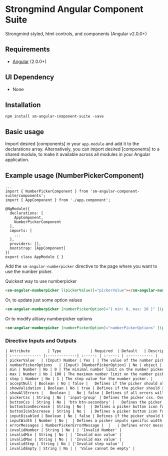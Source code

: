 # Strongmind Angular Component Suite #

Strongmind styled, html controls, and components (Angular v2.0.0+)

## Requirements ##
* [Angular](https://angular.io) (2.0.0+)

## UI Dependency ##
* None

## Installation ##

```
npm install sm-angular-component-suite -save
```

## Basic usage ##
Import desired [components] in your `app.module` and add it to the declarations array.
Alternatively, you can import desired [components] to a shared module, to make it available across all modules in your Angular application.

## Example usage (NumberPickerComponent) ##
```javascript/typescript
...
import { NumberPickerComponent } from 'sm-angular-component-suite/components';
import { AppComponent } from './app.component';

@NgModule({
  declarations: [
    AppComponent,
    NumberPickerComponent
  ],
  imports: [
    ...
  ],
  providers: [],
  bootstrap: [AppComponent]
})
export class AppModule { }
```

Add the `sm-angular-numberpicker` directive to the page where you want to use the number picker.

Quickest way to use numberpicker
```html
<sm-angular-numberpicker [(pickerValue)]="pickerValue"></sm-angular-numberpicker>
```
Or, to update just some option values
```html
<sm-angular-numberpicker [numberPickerOption]="{ min: 0, max: 20 }" [(pickerValue)]="pickerValue"></sm-angular-numberpicker>
```
Or to modify all/any numberpicker options
```html
<sm-angular-numberpicker [numberPickerOption]="numberPickerOptions" [(pickerValue)]="pickerValue"></sm-angular-numberpicker>
```

### Directive Inputs and Outputs ###
```html
| Attribute        | Type             | Required  | Default   | Description       |
| :------------- |:-------------| :-----: | :-----: | :----------- |
| pickerValue	| (Input) Number | Yes | | The value of the number picker from parent component. |
| numberPickerOptions	| (Input) [NumberPickerOption] | No | object | The strongly typed object to define options for picker. |
| min | Number | No | 0 | The minimal number limit on the number picker. |
| max | Number | No | 100 | The maximum number limit on the number picker. |
| step | Number | No | 1 | The step value for the number picker. |
| acceptNull | Boolean | No | false |	Defines if the picker should allow the user to leave the input empty, if false, a number will be expected. |
| showValidation | Boolean | No | true | Defines if the picker should show validation errors, if false, the input will reset to a previous value on invalid state instead of showing the error. |
| showAllErrors |	Boolean |	No | false | Defines if all errors will be shown on invalid picker state, if false, only the first error will be shown (business value - limited client area). |
| pickerCss | String | No | 'input-group' |	Defines the picker css. Overrideable to add custom styles. The picker follows 'Twitter Bootstrap' standards. |
| buttonCss	| String | No |	'btn btn-secondary' |	Defines the picker button css. Overrideable to add custom styles. The picker buttons follow 'Twitter Bootstrap' standards. |
| buttonIconDecrease | String |	No |  | Defines a picker button icon for decrease. If set, will render icon in decrease button. |
| buttonIconIncrease | String |	No |  | Defines a picker button icon for increase. If set, will render icon in increase button. |
| inputDisabled	| Boolean | No | false | Defines if the picker should be disabled for the user if true. |
| inputWidth | Number |	No |  | Defines a picker inputs specific width. |
| errorMessages | NumberPickerErrorMessage |  |   | Defines error messages for invalid states. |
| invalidNumber | String | No | | 'Invalid Number' |
| invalidMin | String | No | | 'Invalid min value' |
| invalidMax | String | No | | 'Invalid max value' |
| invalidStep | String | No | |'Invalid step value' |
| invalidEmpty | String | No | | 'Value cannot be empty' |
```

[npm-url]: https://npmjs.org/package/sm-angular-component-suite
[github-url]: https://github.com/StrongMind/angularcomponentsdemo

